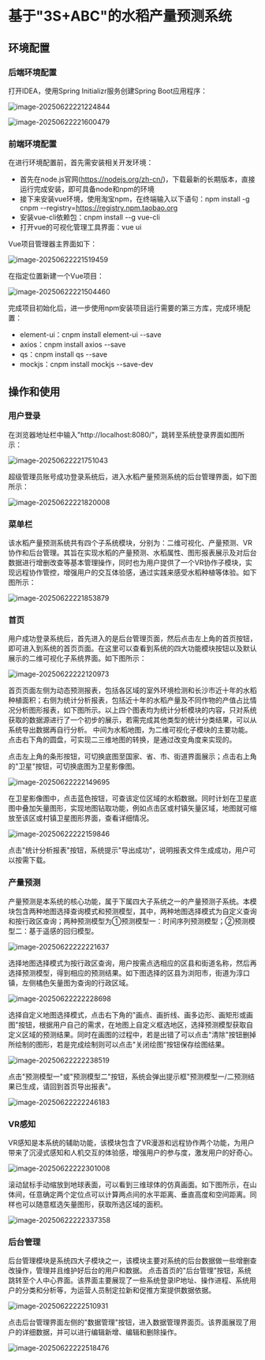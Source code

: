 # 基于"3S+ABC"的水稻产量预测系统

## 环境配置

### 后端环境配置

打开IDEA，使用Spring Initializr服务创建Spring Boot应用程序：

![image-20250622221224844](https://raw.githubusercontent.com/giserty/rice-yield-prediction/master/images/image-20250622221224844.png)

![image-20250622221600479](https://raw.githubusercontent.com/giserty/rice-yield-prediction/master/images/image-20250622221600479.png)

### 前端环境配置

在进行环境配置前，首先需安装相关开发环境：

* 首先在node.js官网(https://nodejs.org/zh-cn/)，下载最新的长期版本，直接运行完成安装，即可具备node和npm的环境
* 接下来安装vue环境，使用淘宝npm，在终端输入以下语句：npm install -g cnpm --registry=https://registry.npm.taobao.org
* 安装vue-cli依赖包：cnpm install --g vue-cli
* 打开vue的可视化管理工具界面：vue ui

Vue项目管理器主界面如下：

![image-20250622221519459](https://raw.githubusercontent.com/giserty/rice-yield-prediction/master/images/image-20250622221519459)

在指定位置新建一个Vue项目：

![image-20250622221504460](https://raw.githubusercontent.com/giserty/rice-yield-prediction/master/images/image-20250622221504460.png)

完成项目初始化后，进一步使用npm安装项目运行需要的第三方库，完成环境配置：

* element-ui：cnpm install element-ui --save
* axios：cnpm install axios --save
* qs：cnpm install qs --save
* mockjs：cnpm install mockjs --save-dev

## 操作和使用

### 用户登录

在浏览器地址栏中输入"http://localhost:8080/"，跳转至系统登录界面如图所示：

![image-20250622221751043](https://raw.githubusercontent.com/giserty/rice-yield-prediction/master/images/image-20250622221751043.png)

超级管理员账号成功登录系统后，进入水稻产量预测系统的后台管理界面，如下图所示：

![image-20250622221820008](https://raw.githubusercontent.com/giserty/rice-yield-prediction/master/images/image-20250622221820008.png)

### 菜单栏

该水稻产量预测系统共有四个子系统模块，分别为：二维可视化、产量预测、VR协作和后台管理。其旨在实现水稻的产量预测、水稻属性、图形报表展示及对后台数据进行增删改查等基本管理操作，同时也为用户提供了一个VR协作子模块，实现远程协作管控，增强用户的交互体验感，通过实践来感受水稻种植等体验。如下图所示：

![image-20250622221853879](https://raw.githubusercontent.com/giserty/rice-yield-prediction/master/images/image-20250622221853879.png)

### 首页

用户成功登录系统后，首先进入的是后台管理页面，然后点击左上角的首页按钮，即可进入到系统的首页页面。在这里可以查看到系统的四大功能模块按钮以及默认展示的二维可视化子系统界面。如下图所示：

![image-20250622222120973](https://raw.githubusercontent.com/giserty/rice-yield-prediction/master/images/image-20250622222120973.png)

首页页面左侧为动态预测报表，包括各区域的室外环境检测和长沙市近十年的水稻种植面积；右侧为统计分析报表，包括近十年的水稻产量及不同作物的产值占比情况分析图形报表，如下图所示。以上四个图表均为统计分析模块的内容，只对系统获取的数据源进行了一个初步的展示，若需完成其他类型的统计分类结果，可以从系统导出数据再自行分析。
中间为水稻地图，为二维可视化子模块的主要功能。点击右下角的圆盘，可实现二三维地图的转换，是通过改变角度来实现的。

点击左上角的条形按钮，可切换底图至国家、省、市、街道界面展示；点击右上角的"卫星"按钮，可切换底图为卫星影像图。

![image-20250622222149695](https://raw.githubusercontent.com/giserty/rice-yield-prediction/master/images/image-20250622222149695.png)

在卫星影像图中，点击蓝色按钮，可查该定位区域的水稻数据。同时计划在卫星底图中叠加矢量图形，实现地图钻取功能，例如点击区或村镇矢量区域，地图就可缩放至该区或村镇卫星图形界面，查看详细情况。

![image-20250622222159846](https://raw.githubusercontent.com/giserty/rice-yield-prediction/master/images/image-20250622222159846.png)

点击"统计分析报表"按钮，系统提示"导出成功"，说明报表文件生成成功，用户可以按需下载。

### 产量预测

产量预测是本系统的核心功能，属于下属四大子系统之一的产量预测子系统。本模块包含两种地图选择查询模式和预测模型，其中，两种地图选择模式为自定义查询和按行政区查询；两种预测模型为①预测模型一：时间序列预测模型；②预测模型二：基于遥感的回归模型。

![image-20250622222221637](https://raw.githubusercontent.com/giserty/rice-yield-prediction/master/images/image-20250622222221637.png)

选择地图选择模式为按行政区查询，用户按需点选相应的区县和街道名称，然后再选择预测模型，得到相应的预测结果。如下图选择的区县为浏阳市，街道为淳口镇，左侧橘色矢量图为查询的行政区域。

![image-20250622222228698](https://raw.githubusercontent.com/giserty/rice-yield-prediction/master/images/image-20250622222228698.png)

选择自定义地图选择模式，点击右下角的"画点、画折线、画多边形、画矩形或画图"按钮，根据用户自己的需求，在地图上自定义框选地区，选择预测模型获取自定义区域的预测结果。同时在画图的过程中，若是出错了可以点击"清除"按钮删掉所绘制的图形，若是完成绘制则可以点击"关闭绘图"按钮保存绘图结果。

![image-20250622222238519](https://raw.githubusercontent.com/giserty/rice-yield-prediction/master/images/image-20250622222238519.png)

点击"预测模型一"或"预测模型二"按钮，系统会弹出提示框"预测模型一/二预测结果已生成，请回到首页导出报表"。

![image-20250622222246183](https://raw.githubusercontent.com/giserty/rice-yield-prediction/master/images/image-20250622222246183.png)

### VR感知

VR感知是本系统的辅助功能，该模块包含了VR漫游和远程协作两个功能，为用户带来了沉浸式感知和人机交互的体验感，增强用户的参与度，激发用户的好奇心。

![image-20250622222301008](https://raw.githubusercontent.com/giserty/rice-yield-prediction/master/images/image-20250622222301008.png)

滚动鼠标手动缩放到地球表面，可以看到三维球体的仿真画面。如下图所示，在山体间，任意确定两个定位点可以计算两点间的水平距离、垂直高度和空间距离。同样也可以随意框选矢量图形，获取所选区域的面积。

![image-20250622222337358](https://raw.githubusercontent.com/giserty/rice-yield-prediction/master/images/image-20250622222337358.png)

### 后台管理

后台管理模块是系统四大子模块之一，该模块主要对系统的后台数据做一些增删查改操作，管理并且维护好后台的用户和数据。
点击首页的"后台管理"按钮，系统跳转至个人中心界面。该界面主要展现了一些系统登录IP地址、操作进程、系统用户的分类和分析等，为运营人员制定拉新和促推方案提供数据依据。

![image-20250622222510931](https://raw.githubusercontent.com/giserty/rice-yield-prediction/master/images/image-20250622222510931.png)

点击后台管理界面左侧的"数据管理"按钮，进入数据管理界面页。该界面展现了用户的详细数据，并可以进行编辑新增、编辑和删除操作。

![image-20250622222518476](https://raw.githubusercontent.com/giserty/rice-yield-prediction/master/images/image-20250622222518476.png)
